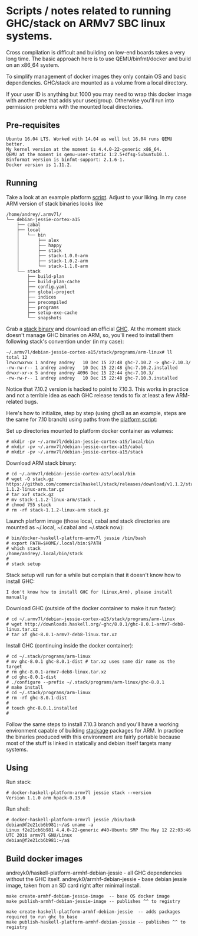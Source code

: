 # Scripts / notes related to running GHC/stack on ARMv7 SBC linux systems.

Cross compilation is difficult and building on low-end boards takes a very long time.
The basic approach here is to use QEMU/binfmt/docker and build on an x86_64 system.

To simplify management of docker images they only contain OS and basic dependencies.
GHC/stack are mounted as a volume from a local directory.

If your user ID is anything but 1000 you may need to wrap this docker image with another one
that adds your user/group. Otherwise you'll run into permission problems with the mounted local directories.


## Pre-requisites

```
Ubuntu 16.04 LTS. Worked with 14.04 as well but 16.04 runs QEMU better.
My kernel version at the moment is 4.4.0-22-generic x86_64.
QEMU at the moment is qemu-user-static 1:2.5+dfsg-5ubuntu10.1.
Binformat version is binfmt-support: 2.1.6-1.
Docker version is 1.11.2.
```

## Running

Take a look at an example platform [script](bin/docker-haskell-platform-armv7l).
Adjust to your liking. In my case ARM version of stack binaries looks like

```
/home/andrey/.armv7l/
└── debian-jessie-cortex-a15
    ├── cabal
    ├── local
    │   └── bin
    │       ├── alex
    │       ├── happy
    │       ├── stack
    │       ├── stack-1.0.0-arm
    │       ├── stack-1.0.2-arm
    │       └── stack-1.1.0-arm
    └── stack
        ├── build-plan
        ├── build-plan-cache
        ├── config.yaml
        ├── global-project
        ├── indices
        ├── precompiled
        ├── programs
        ├── setup-exe-cache
        └── snapshots

```
Grab a [stack binary](https://github.com/commercialhaskell/stack/releases/) and download an official [GHC](https://www.haskell.org/ghc/download).
At the moment stack doesn't manage GHC binaries on ARM, so, you'll need to install them following stack's convention under (in my case):
```
~/.armv7l/debian-jessie-cortex-a15/stack/programs/arm-linux# ll
total 12
lrwxrwxrwx 1 andrey andrey   10 Dec 15 22:48 ghc-7.10.2 -> ghc-7.10.3/
-rw-rw-r-- 1 andrey andrey   10 Dec 15 22:48 ghc-7.10.2.installed
drwxr-xr-x 5 andrey andrey 4096 Dec 15 22:44 ghc-7.10.3/
-rw-rw-r-- 1 andrey andrey   10 Dec 15 22:48 ghc-7.10.3.installed
```

Notice that 7.10.2 version is hacked to point to 7.10.3. This works in practice and not a terrible idea as each GHC
 release tends to fix at least a few ARM-related bugs.


Here's how to initialize, step by step (using ghc8 as an example, steps are the same for 7.10 branch) using paths from the [platform script](bin/docker-haskell-platform-armv7l):


Set up directories mounted to platform docker container as volumes:

```
# mkdir -pv ~/.armv7l/debian-jessie-cortex-a15/local/bin
# mkdir -pv ~/.armv7l/debian-jessie-cortex-a15/cabal
# mkdir -pv ~/.armv7l/debian-jessie-cortex-a15/stack
```

Download ARM stack binary:

```
# cd ~/.armv7l/debian-jessie-cortex-a15/local/bin
# wget -O stack.gz https://github.com/commercialhaskell/stack/releases/download/v1.1.2/stack-1.1.2-linux-arm.tar.gz
# tar xvf stack.gz
# mv stack-1.1.2-linux-arm/stack .
# chmod 755 stack
# rm -rf stack-1.1.2-linux-arm stack.gz
```

Launch platform image (those local, cabal and stack directories are mounted as ~/.local, ~/.cabal and ~/.stack now):

```
# bin/docker-haskell-platform-armv7l jessie /bin/bash
# export PATH=$HOME/.local/bin:$PATH
# which stack
/home/andrey/.local/bin/stack
#
# stack setup
```

Stack setup will run for a while but complain that it doesn't know how to install GHC:

```
I don't know how to install GHC for (Linux,Arm), please install manually
```

Download GHC (outside of the docker container to make it run faster):

```
# cd ~/.armv7l/debian-jessie-cortex-a15/stack/programs/arm-linux
# wget http://downloads.haskell.org/~ghc/8.0.1/ghc-8.0.1-armv7-deb8-linux.tar.xz
# tar xf ghc-8.0.1-armv7-deb8-linux.tar.xz
```

Install GHC (continuing inside the docker container):

```
# cd ~/.stack/programs/arm-linux
# mv ghc-8.0.1 ghc-8.0.1-dist # tar.xz uses same dir name as the target
# rm ghc-8.0.1-armv7-deb8-linux.tar.xz
# cd ghc-8.0.1-dist
# ./configure --prefix ~/.stack/programs/arm-linux/ghc-8.0.1
# make install
# cd ~/.stack/programs/arm-linux
# rm -rf ghc-8.0.1-dist
#
# touch ghc-8.0.1.installed
#
```

Follow the same steps to install 7.10.3 branch and you'll have a working environment capable of building [stackage](https://www.stackage.org/) packages for ARM.
In practice the binaries produced with this environment are fairly portable because most of the stuff is linked in statically and debian itself targets many systems.



## Using

Run stack:

```
# docker-haskell-platform-armv7l jessie stack --version
Version 1.1.0 arm hpack-0.13.0
```

Run shell:

```
# docker-haskell-platform-armv7l jessie /bin/bash
debian@f2e21cb6b981:~/a$ uname -a
Linux f2e21cb6b981 4.4.0-22-generic #40-Ubuntu SMP Thu May 12 22:03:46 UTC 2016 armv7l GNU/Linux
debian@f2e21cb6b981:~/a$
```


## Build docker images

andreyk0/haskell-platform-armhf-debian-jessie - all GHC dependencies without the GHC itself.
andreyk0/armhf-debian-jessie - base debian jessie image, taken from an SD card right after minimal install.


```
make create-armhf-debian-jessie-image  -- base OS docker image
make publish-armhf-debian-jessie-image -- publishes ^^ to registry

make create-haskell-platform-armhf-debian-jessie  -- adds packages required to run ghc to base
make publish-haskell-platform-armhf-debian-jessie -- publishes ^^ to registry
```
